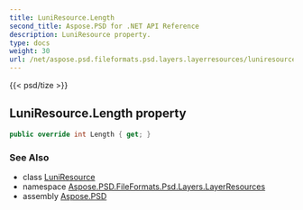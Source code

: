 ```yaml
---
title: LuniResource.Length
second_title: Aspose.PSD for .NET API Reference
description: LuniResource property. 
type: docs
weight: 30
url: /net/aspose.psd.fileformats.psd.layers.layerresources/luniresource/length/
---
```

{{< psd/tize >}}
## LuniResource.Length property

```csharp
public override int Length { get; }
```

### See Also

* class [LuniResource](../)
* namespace [Aspose.PSD.FileFormats.Psd.Layers.LayerResources](../../luniresource/)
* assembly [Aspose.PSD](../../../)


